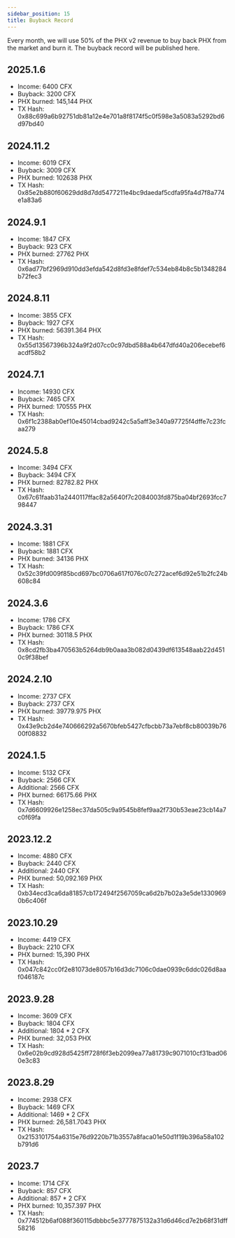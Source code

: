 ```yaml
---
sidebar_position: 15
title: Buyback Record
---
```


Every month, we will use 50% of the PHX v2 revenue to buy back PHX from the market and burn it. The buyback record will be published here.

## 2025.1.6

* Income: 6400 CFX
* Buyback: 3200 CFX
* PHX burned: 145,144 PHX
* TX Hash: 0x88c699a6b92751db81a12e4e701a8f8174f5c0f598e3a5083a5292bd6d97bd40

## 2024.11.2

* Income: 6019 CFX
* Buyback: 3009 CFX
* PHX burned: 102638 PHX
* TX Hash: 0x85e2b880f60629dd8d7dd5477211e4bc9daedaf5cdfa95fa4d7f8a774e1a83a6

## 2024.9.1

* Income: 1847 CFX
* Buyback: 923 CFX
* PHX burned: 27762 PHX
* TX Hash: 0x6ad77bf2969d910dd3efda542d8fd3e8fdef7c534eb84b8c5b1348284b72fec3

## 2024.8.11

* Income: 3855 CFX
* Buyback: 1927 CFX
* PHX burned: 56391.364 PHX
* TX Hash: 0x55d13567396b324a9f2d07cc0c97dbd588a4b647dfd40a206ecebef6acdf58b2

## 2024.7.1

* Income: 14930 CFX
* Buyback: 7465 CFX
* PHX burned: 170555 PHX
* TX Hash: 0x6f1c2388ab0ef10e45014cbad9242c5a5aff3e340a97725f4dffe7c23fcaa279

## 2024.5.8

* Income: 3494 CFX
* Buyback: 3494 CFX
* PHX burned: 82782.82 PHX
* TX Hash: 0x67c61faab31a2440117ffac82a5640f7c2084003fd875ba04bf2693fcc798447

## 2024.3.31

* Income: 1881 CFX
* Buyback: 1881 CFX
* PHX burned: 34136 PHX
* TX Hash: 0x52c39fd009f85bcd697bc0706a617f076c07c272acef6d92e51b2fc24b608c84

## 2024.3.6

* Income: 1786 CFX
* Buyback: 1786 CFX
* PHX burned: 30118.5 PHX
* TX Hash: 0x8cd2fb3ba470563b5264db9b0aaa3b082d0439df613548aab22d4510c9f38bef

## 2024.2.10

* Income: 2737 CFX
* Buyback: 2737 CFX
* PHX burned: 39779.975 PHX
* TX Hash: 0x43e9cb2d4e740666292a5670bfeb5427cfbcbb73a7ebf8cb80039b7600f08832

## 2024.1.5

* Income: 5132 CFX
* Buyback: 2566 CFX
* Additional: 2566 CFX
* PHX burned: 66175.66 PHX
* TX Hash: 0x7d6609926e1258ec37da505c9a9545b8fef9aa2f730b53eae23cb14a7c0f69fa

## 2023.12.2

* Income: 4880 CFX
* Buyback: 2440 CFX
* Additional: 2440 CFX
* PHX burned: 50,092.169 PHX
* TX Hash: 0xb34ecd3ca6da81857cb172494f2567059ca6d2b7b02a3e5de13309690b6c406f

## 2023.10.29

* Income: 4419 CFX
* Buyback: 2210 CFX
* PHX burned: 15,390 PHX
* TX Hash: 0x047c842cc0f2e81073de8057b16d3dc7106c0dae0939c6ddc026d8aaf046187c

## 2023.9.28

* Income: 3609 CFX
* Buyback: 1804 CFX
* Additional: 1804 * 2 CFX
* PHX burned: 32,053 PHX
* TX Hash: 0x6e02b9cd928d5425ff728f6f3eb2099ea77a81739c9071010cf31bad060e3c83

## 2023.8.29

* Income: 2938 CFX
* Buyback: 1469 CFX
* Additional: 1469 * 2 CFX
* PHX burned: 26,581.7043 PHX
* TX Hash: 0x2153101754a6315e76d9220b71b3557a8faca01e50d1f19b396a58a102b791d6

## 2023.7

* Income: 1714 CFX
* Buyback: 857 CFX
* Additional: 857 * 2 CFX
* PHX burned: 10,357.397 PHX
* TX Hash: 0x774512b6af088f360115dbbbc5e3777875132a31d6d46cd7e2b68f31dff58216